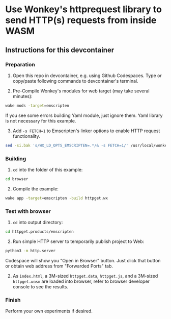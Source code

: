 # Use Wonkey's httprequest library to send HTTP(s) requests from inside WASM

## Instructions for this devcontainer

### Preparation

1. Open this repo in devcontainer, e.g. using Github Codespaces.
   Type or copy/paste following commands to devcontainer's terminal.


2. Pre-Compile Wonkey's modules for web target (may take several minutes):

```sh
wake mods -target=emscripten
```

If you see some errors building Yaml module, just ignore them. Yaml library is not necessary for this example.

3. Add `-s FETCH=1` to Emscripten's linker options to enable HTTP request functionality.

```sh
sed -si.bak 's/WX_LD_OPTS_EMSCRIPTEN=.*/& -s FETCH=1/' /usr/local/wonkey/bin/linux/env_linux.txt
```

### Building

1. `cd` into the folder of this example:

```sh
cd browser
```

2. Compile the example:

```sh
wake app -target=emscripten -build httpget.wx
```

### Test with browser

1. `cd` into output directory:

```sh
cd httpget.products/emscripten
```

2. Run simple HTTP server to temporarily publish project to Web:

```sh
python3 -m http.server
```

Codespace will show you "Open in Browser" button. Just click that button or
obtain web address from "Forwarded Ports" tab.

2. As `index.html`, a 3M-sized `httpget.data`, `httpget.js`, and a 3M-sized `httpget.wasm` are loaded into browser, refer to browser developer console
   to see the results.

### Finish

Perform your own experiments if desired.

